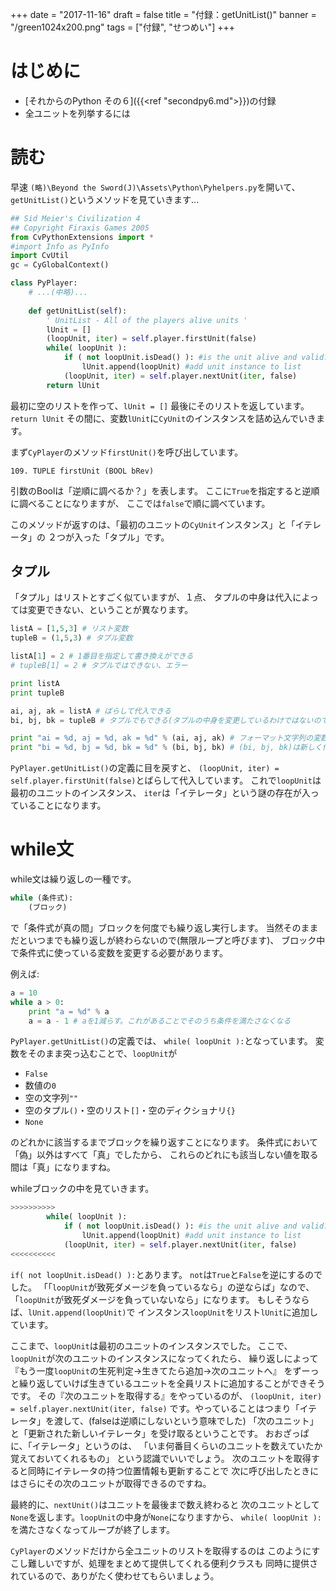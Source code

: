 +++
date = "2017-11-16"
draft = false
title = "付録：getUnitList()"
banner = "/green1024x200.png"
tags = ["付録", "せつめい"]
+++

# はじめに

- [それからのPython その６]({{<ref "secondpy6.md">}})の付録
- 全ユニットを列挙するには

# 読む

早速 `(略)\Beyond the Sword(J)\Assets\Python\Pyhelpers.py`を開いて、
`getUnitList()`というメソッドを見ていきます...
``` python
## Sid Meier's Civilization 4
## Copyright Firaxis Games 2005
from CvPythonExtensions import *
#import Info as PyInfo
import CvUtil
gc = CyGlobalContext()

class PyPlayer:
	# ...(中略)...
	
	def getUnitList(self):
		' UnitList - All of the players alive units '
		lUnit = []
		(loopUnit, iter) = self.player.firstUnit(false)
		while( loopUnit ):
			if ( not loopUnit.isDead() ): #is the unit alive and valid?
				lUnit.append(loopUnit) #add unit instance to list
			(loopUnit, iter) = self.player.nextUnit(iter, false)
		return lUnit
```

最初に空のリストを作って、`lUnit = []`
最後にそのリストを返しています。`return lUnit`
その間に、変数`lUnit`に`CyUnit`のインスタンスを詰め込んでいきます。

まず`CyPlayer`のメソッド`firstUnit()`を呼び出しています。

    109. TUPLE firstUnit (BOOL bRev)

引数のBoolは「逆順に調べるか？」を表します。
ここに`True`を指定すると逆順に調べることになりますが、
ここでは`false`で順に調べています。

このメソッドが返すのは、「最初のユニットの`CyUnit`インスタンス」と「イテレータ」の
２つが入った「タプル」です。

## タプル
「タプル」はリストとすごく似ていますが、１点、
タプルの中身は代入によっては変更できない、ということが異なります。

``` python
listA = [1,5,3] # リスト変数
tupleB = (1,5,3) # タプル変数

listA[1] = 2 # 1番目を指定して書き換えができる
# tupleB[1] = 2 # タプルではできない、エラー

print listA
print tupleB

ai, aj, ak = listA # ばらして代入できる
bi, bj, bk = tupleB # タプルでもできる(タプルの中身を変更しているわけではないのでOK)

print "ai = %d, aj = %d, ak = %d" % (ai, aj, ak) # フォーマット文字列の変数指定にタプルが利用できる
print "bi = %d, bj = %d, bk = %d" % (bi, bj, bk) # (bi, bj, bk)は新しく作ったタプルでありもとのタプルとは別物であることに注意
```

`PyPlayer.getUnitList()`の定義に目を戻すと、
`(loopUnit, iter) = self.player.firstUnit(false)`とばらして代入しています。
これで`loopUnit`は最初のユニットのインスタンス、
`iter`は「イテレータ」という謎の存在が入っていることになります。

# while文
while文は繰り返しの一種です。
``` python
while (条件式):
    (ブロック)
```
で「条件式が真の間」ブロックを何度でも繰り返し実行します。
当然そのままだといつまでも繰り返しが終わらないので(無限ループと呼びます)、
ブロック中で条件式に使っている変数を変更する必要があります。

例えば:
``` python
a = 10
while a > 0:
    print "a = %d" % a
    a = a - 1 # aを1減らす。これがあることでそのうち条件を満たさなくなる
```

`PyPlayer.getUnitList()`の定義では、
`while( loopUnit ):`となっています。
変数をそのまま突っ込むことで、`loopUnit`が

- `False`
- 数値の`0`
- 空の文字列`""`
- 空のタプル`()`・空のリスト`[]`・空のディクショナリ`{}`
- `None`

のどれかに該当するまでブロックを繰り返すことになります。
条件式において「偽」以外はすべて「真」でしたから、
これらのどれにも該当しない値を取る間は「真」になりますね。

whileブロックの中を見ていきます。
``` python
>>>>>>>>>>
		while( loopUnit ):
			if ( not loopUnit.isDead() ): #is the unit alive and valid?
				lUnit.append(loopUnit) #add unit instance to list
			(loopUnit, iter) = self.player.nextUnit(iter, false)
<<<<<<<<<<
```

`if( not loopUnit.isDead() ):`とあります。
`not`は`True`と`False`を逆にするのでした。
「「`loopUnit`が致死ダメージを負っているなら」の逆ならば」なので、
「`loopUnit`が致死ダメージを負っていないなら」になります。
もしそうならば、`lUnit.append(loopUnit)`で
インスタンス`loopUnit`をリスト`lUnit`に追加しています。

ここまで、`loopUnit`は最初のユニットのインスタンスでした。
ここで、`loopUnit`が次のユニットのインスタンスになってくれたら、
繰り返しによって『もう一度`loopUnit`の生死判定→生きてたら追加→次のユニットへ』
をずーっと繰り返していけば生きているユニットを全員リストに追加することができそうです。
その『次のユニットを取得する』をやっているのが、
`(loopUnit, iter) = self.player.nextUnit(iter, false)`
です。やっていることはつまり「イテレータ」を渡して、(falseは逆順にしないという意味でした)
「次のユニット」と「更新された新しいイテレータ」を受け取るということです。
おおざっぱに、「イテレータ」というのは、
「いま何番目くらいのユニットを数えていたか覚えておいてくれるもの」
という認識でいいでしょう。
次のユニットを取得すると同時にイテレータの持つ位置情報も更新することで
次に呼び出したときにはさらにその次のユニットが取得できるのですね。

最終的に、`nextUnit()`はユニットを最後まで数え終わると
次のユニットとして`None`を返します。`loopUnit`の中身が`None`になりますから、
`while( loopUnit ):`を満たさなくなってループが終了します。

`CyPlayer`のメソッドだけから全ユニットのリストを取得するのは
このようにすこし難しいですが、処理をまとめて提供してくれる便利クラスも
同時に提供されているので、ありがたく使わせてもらいましょう。
